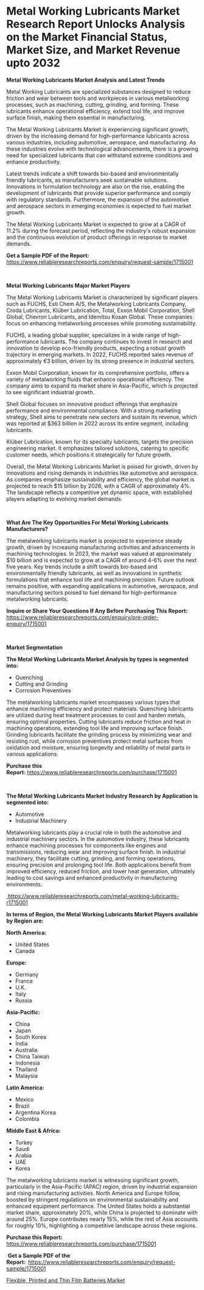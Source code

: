 <p><h1>Metal Working Lubricants Market Research Report Unlocks Analysis on the Market Financial Status, Market Size, and Market Revenue upto 2032</h1></p><p><strong>Metal Working Lubricants Market Analysis and Latest Trends</strong></p>
<p><p>Metal Working Lubricants are specialized substances designed to reduce friction and wear between tools and workpieces in various metalworking processes, such as machining, cutting, grinding, and forming. These lubricants enhance operational efficiency, extend tool life, and improve surface finish, making them essential in manufacturing.</p><p>The Metal Working Lubricants Market is experiencing significant growth, driven by the increasing demand for high-performance lubricants across various industries, including automotive, aerospace, and manufacturing. As these industries evolve with technological advancements, there is a growing need for specialized lubricants that can withstand extreme conditions and enhance productivity.</p><p>Latest trends indicate a shift towards bio-based and environmentally friendly lubricants, as manufacturers seek sustainable solutions. Innovations in formulation technology are also on the rise, enabling the development of lubricants that provide superior performance and comply with regulatory standards. Furthermore, the expansion of the automotive and aerospace sectors in emerging economies is expected to fuel market growth.</p><p>The Metal Working Lubricants Market is expected to grow at a CAGR of 11.2% during the forecast period, reflecting the industry's robust expansion and the continuous evolution of product offerings in response to market demands.</p></p>
<p><strong>Get a Sample PDF of the Report:&nbsp;</strong> <a href="https://www.reliableresearchreports.com/enquiry/request-sample/1715001?utm_campaign=3362&utm_medium=2&utm_source=Github&utm_content=ia&utm_term=28032025&utm_id=metal-working-lubricants">https://www.reliableresearchreports.com/enquiry/request-sample/1715001</a></p>
<p>&nbsp;</p>
<p><strong>Metal Working Lubricants Major Market Players</strong></p>
<p><p>The Metal Working Lubricants Market is characterized by significant players such as FUCHS, Esti Chem A/S, the Metalworking Lubricants Company, Croda Lubricants, Klüber Lubrication, Total, Exxon Mobil Corporation, Shell Global, Chevron Lubricants, and Idemitsu Kosan Global. These companies focus on enhancing metalworking processes while promoting sustainability.</p><p>FUCHS, a leading global supplier, specializes in a wide range of high-performance lubricants. The company continues to invest in research and innovation to develop eco-friendly products, expecting a robust growth trajectory in emerging markets. In 2022, FUCHS reported sales revenue of approximately €3 billion, driven by its strong presence in industrial sectors.</p><p>Exxon Mobil Corporation, known for its comprehensive portfolio, offers a variety of metalworking fluids that enhance operational efficiency. The company aims to expand its market share in Asia-Pacific, which is projected to see significant industrial growth.</p><p>Shell Global focuses on innovative product offerings that emphasize performance and environmental compliance. With a strong marketing strategy, Shell aims to penetrate new sectors and sustain its revenue, which was reported at $363 billion in 2022 across its entire segment, including lubricants.</p><p>Klüber Lubrication, known for its specialty lubricants, targets the precision engineering market. It emphasizes tailored solutions, catering to specific customer needs, which positions it strategically for future growth.</p><p>Overall, the Metal Working Lubricants Market is poised for growth, driven by innovations and rising demands in industries like automotive and aerospace. As companies emphasize sustainability and efficiency, the global market is projected to reach $15 billion by 2026, with a CAGR of approximately 4%. The landscape reflects a competitive yet dynamic space, with established players adapting to evolving market demands.</p></p>
<p>&nbsp;</p>
<p><strong>What Are The Key Opportunities For Metal Working Lubricants Manufacturers?</strong></p>
<p><p>The metalworking lubricants market is projected to experience steady growth, driven by increasing manufacturing activities and advancements in machining technologies. In 2023, the market was valued at approximately $10 billion and is expected to grow at a CAGR of around 4-6% over the next five years. Key trends include a shift towards bio-based and environmentally friendly lubricants, as well as innovations in synthetic formulations that enhance tool life and machining precision. Future outlook remains positive, with expanding applications in automotive, aerospace, and manufacturing sectors poised to fuel demand for high-performance metalworking lubricants.</p></p>
<p><strong>Inquire or Share Your Questions If Any Before Purchasing This Report:</strong> <a href="https://www.reliableresearchreports.com/enquiry/pre-order-enquiry/1715001?utm_campaign=3362&utm_medium=2&utm_source=Github&utm_content=ia&utm_term=28032025&utm_id=metal-working-lubricants">https://www.reliableresearchreports.com/enquiry/pre-order-enquiry/1715001</a></p>
<p>&nbsp;</p>
<p><strong>Market Segmentation</strong></p>
<p><strong>The Metal Working Lubricants Market Analysis by types is segmented into:</strong></p>
<p><ul><li>Quenching</li><li>Cutting and Grinding</li><li>Corrosion Preventives</li></ul></p>
<p><p>The metalworking lubricants market encompasses various types that enhance machining efficiency and protect materials. Quenching lubricants are utilized during heat treatment processes to cool and harden metals, ensuring optimal properties. Cutting lubricants reduce friction and heat in machining operations, extending tool life and improving surface finish. Grinding lubricants facilitate the grinding process by minimizing wear and resisting rust, while corrosion preventives protect metal surfaces from oxidation and moisture, ensuring longevity and reliability of metal parts in various applications.</p></p>
<p><strong>Purchase this Report:&nbsp;</strong><a href="https://www.reliableresearchreports.com/purchase/1715001?utm_campaign=3362&utm_medium=2&utm_source=Github&utm_content=ia&utm_term=28032025&utm_id=metal-working-lubricants">https://www.reliableresearchreports.com/purchase/1715001</a></p>
<p>&nbsp;</p>
<p><strong>The Metal Working Lubricants Market Industry Research by Application is segmented into:</strong></p>
<p><ul><li>Automotive</li><li>Industrial Machinery</li></ul></p>
<p><p>Metalworking lubricants play a crucial role in both the automotive and industrial machinery sectors. In the automotive industry, these lubricants enhance machining processes for components like engines and transmissions, reducing wear and improving surface finish. In industrial machinery, they facilitate cutting, grinding, and forming operations, ensuring precision and prolonging tool life. Both applications benefit from improved efficiency, reduced friction, and lower heat generation, ultimately leading to cost savings and enhanced productivity in manufacturing environments.</p></p>
<p><a href="https://www.reliableresearchreports.com/metal-working-lubricants-r1715001?utm_campaign=3362&utm_medium=2&utm_source=Github&utm_content=ia&utm_term=28032025&utm_id=metal-working-lubricants">&nbsp;https://www.reliableresearchreports.com/metal-working-lubricants-r1715001</a></p>
<p><strong>In terms of Region, the Metal Working Lubricants Market Players available by Region are:</strong></p>
<p>
    <p> <strong> North America: </strong>
        <ul>
            <li>United States</li>
            <li>Canada</li>
        </ul>
        </p> 
    <p> <strong> Europe: </strong>
        <ul>
            <li>Germany</li>
            <li>France</li>
            <li>U.K.</li>
            <li>Italy</li>
            <li>Russia</li>
        </ul>
        </p> 
    <p> <strong> Asia-Pacific: </strong>
        <ul>
            <li>China</li>
            <li>Japan</li>
            <li>South Korea</li>
            <li>India</li>
            <li>Australia</li>
            <li>China Taiwan</li>
            <li>Indonesia</li>
            <li>Thailand</li>
            <li>Malaysia</li>
        </ul>
        </p> 
    <p> <strong> Latin America: </strong>
        <ul>
            <li>Mexico</li>
            <li>Brazil</li>
            <li>Argentina Korea</li>
            <li>Colombia</li>
        </ul>
        </p> 
    <p> <strong> Middle East & Africa: </strong>
        <ul>
            <li>Turkey</li>
            <li>Saudi</li>
            <li>Arabia</li>
            <li>UAE</li>
            <li>Korea</li>
        </ul>
    </p>
    </p>
<p><p>The metalworking lubricants market is witnessing significant growth, particularly in the Asia-Pacific (APAC) region, driven by industrial expansion and rising manufacturing activities. North America and Europe follow, boosted by stringent regulations on environmental sustainability and enhanced equipment performance. The United States holds a substantial market share, approximately 20%, while China is projected to dominate with around 25%. Europe contributes nearly 15%, while the rest of Asia accounts for roughly 10%, highlighting a competitive landscape across these regions.</p></p>
<p><strong>Purchase this Report: </strong><a href="https://www.reliableresearchreports.com/purchase/1715001?utm_campaign=3362&utm_medium=2&utm_source=Github&utm_content=ia&utm_term=28032025&utm_id=metal-working-lubricants">https://www.reliableresearchreports.com/purchase/1715001</a></p>
<p>&nbsp;<strong>Get a Sample PDF of the Report:&nbsp;&nbsp;</strong><a href="https://www.reliableresearchreports.com/enquiry/request-sample/1715001?utm_campaign=3362&utm_medium=2&utm_source=Github&utm_content=ia&utm_term=28032025&utm_id=metal-working-lubricants">https://www.reliableresearchreports.com/enquiry/request-sample/1715001</a></p>
<p><strong></strong></p>
<p><p><a href="https://github.com/iquiseeboli/Market-Research-Report-List-1/blob/main/flexible-printed-and-thin-film-batteries-market.md?utm_campaign=3362&utm_medium=2&utm_source=Github&utm_content=ia&utm_term=28032025&utm_id=metal-working-lubricants">Flexible, Printed and Thin Film Batteries Market</a></p></p>